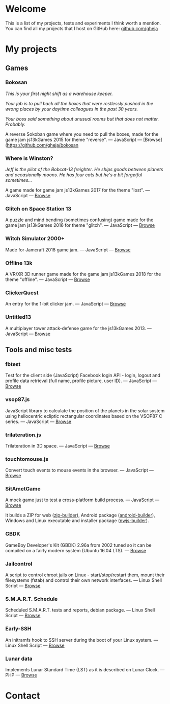 # Welcome

This is a list of my projects, tests and experiments I think worth a mention. You can find all my projects that I host on GitHub here: [github.com/gheja](https://github.com/gheja)

# My projects

## Games

### Bokosan

*This is your first night shift as a warehouse keeper.*

*Your job is to pull back all the boxes that were restlessly pushed in the wrong places by your daytime colleagues in the past 30 years.*

*Your boss said something about unusual rooms but that does not matter. Probably.*

A reverse Sokoban game where you need to pull the boxes, made for the game jam js13kGames 2015 for theme "reverse".
— JavaScript
— [Browse](https://github.com/gheja/bokosan

### Where is Winston?

*Jeff is the pilot of the Bobcat-13 freighter. He ships goods between planets and occasionally moons. He has four cats but he's a bit forgetful sometimes...*

A game made for game jam js13kGames 2017 for the theme "lost".
— JavaScript
— [Browse](https://github.com/gheja/lost13k)

### Glitch on Space Station 13

A puzzle and mind bending (sometimes confusing) game made for the game jam js13kGames 2016 for theme "glitch".
— JavaScript
— [Browse](https://github.com/gheja/glitch13k)

### Witch Simulator 2000+

Made for Jamcraft 2018 game jam.
— JavaScript
— [Browse](https://github.com/gheja/jamcraft2018)

### Offline 13k

A VR/XR 3D runner game made for the game jam js13kGames 2018 for the theme "offline".
— JavaScript
— [Browse](https://github.com/gheja/offline13k)


### ClickerQuest

An entry for the 1-bit clicker jam.
— JavaScript
— [Browse](https://github.com/gheja/clickerquest)

### Untitled13

A multiplayer tower attack-defense game for the js13kGames 2013.
— JavaScript
— [Browse](https://github.com/gheja/untitled13)

## Tools and misc tests

### fbtest

Test for the client side (JavaScript) Facebook login API - login, logout and profile data retrieval (full name, profile picture, user ID).
— JavaScript
— [Browse](https://github.com/gheja/fbtest)

### vsop87.js

JavaScript library to calculate the position of the planets in the solar system using heliocentric ecliptic rectangular coordinates based on the VSOP87 C series.
— JavaScript
— [Browse](https://github.com/gheja/vsop87.js)

### trilateration.js

Trilateration in 3D space.
— JavaScript
— [Browse](https://github.com/gheja/trilateration.js)

### touchtomouse.js

Convert touch events to mouse events in the browser.
— JavaScript
— [Browse](https://github.com/gheja/touchtomouse.js)

### SitAmetGame

A mock game just to test a cross-platform build process.
— JavaScript
— [Browse](https://github.com/gheja/sitametgame)

It builds a ZIP for web ([zip-builder](https://github.com/gheja/zip-builder)), Android package ([android-builder](https://github.com/gheja/android-builder)), Windows and Linux executable and installer package ([nwjs-builder](https://github.com/gheja/nwjs-builder)).

### GBDK 

GameBoy Developer's Kit (GBDK) 2.96a from 2002 tuned so it can be compiled on a fairly modern system (Ubuntu 16.04 LTS).
— [Browse](https://github.com/gheja/gbdk)

### Jailcontrol

A script to control chroot jails on Linux - start/stop/restart them, mount their filesystems (fstab) and control their own network interfaces.
— Linux Shell Script
— [Browse](https://github.com/gheja/jailcontrol)

### S.M.A.R.T. Schedule

Scheduled S.M.A.R.T. tests and reports, debian package.
— Linux Shell Script
— [Browse](https://github.com/gheja/smartschedule)

### Early-SSH

An initramfs hook to SSH server during the boot of your Linux system.
— Linux Shell Script
— [Browse](https://github.com/gheja/early-ssh)

### Lunar data

Implements Lunar Standard Time (LST) as it is described on Lunar Clock. 
— PHP
— [Browse](https://github.com/gheja/lunar_date)


# Contact
